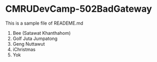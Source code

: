 # CMRUDevCamp-502BadGateway

This is a sample file of READEME.md

1. Bee (Satawat Khanthahom)
2. Golf Juta Jumpatong
3. Geng Nuttawut
4. iChristmas
5. Yok
